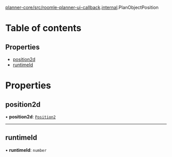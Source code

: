 [planner-core/src/roomle-planner-ui-callback](../modules/planner_core_src_roomle_planner_ui_callback.md).[internal](../modules/planner_core_src_roomle_planner_ui_callback._internal_.md).PlanObjectPosition

# Table of contents

## Properties

- [position2d](planner_core_src_roomle_planner_ui_callback._internal_.PlanObjectPosition.md#position2d)
- [runtimeId](planner_core_src_roomle_planner_ui_callback._internal_.PlanObjectPosition.md#runtimeid)

# Properties

## position2d

• **position2d**: [`Position2`](common_core_src_common_interfaces.Position2.md)

___

## runtimeId

• **runtimeId**: `number`
